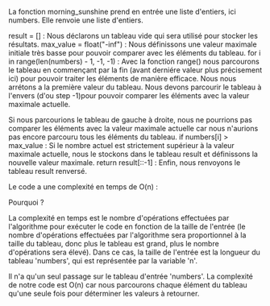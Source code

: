 La fonction morning_sunshine prend en entrée une liste d'entiers, ici numbers. Elle renvoie une liste d'entiers.

result = [] : Nous déclarons un tableau vide qui sera utilisé pour stocker les résultats.
max_value = float("-inf") : Nous définissons une valeur maximale initiale très basse pour pouvoir comparer avec les éléments du tableau.
for i in range(len(numbers) - 1, -1, -1) : Avec la fonction range() nous parcourons le tableau en commençant par la fin (avant derniére valeur plus précisement ici) pour pouvoir traiter les éléments de manière efficace. Nous nous arrétons a la première valeur du tableau.
Nous devons parcourir le tableau à l'envers (d'ou step -1)pour pouvoir comparer les éléments avec la valeur maximale actuelle. 

Si nous parcourions le tableau de gauche à droite, nous ne pourrions pas comparer les éléments avec la valeur maximale actuelle car nous n'aurions pas encore parcouru tous les éléments du tableau.
if numbers[i] > max_value : Si le nombre actuel est strictement supérieur à la valeur maximale actuelle, nous le stockons dans le tableau result et définissons la nouvelle valeur maximale.
return result[::-1] : Enfin, nous renvoyons le tableau result renversé.

Le code a une complexité en temps de O(n) : 

Pourquoi ?

La complexité en temps est le nombre d'opérations effectuées par l'algorithme pour exécuter le code en fonction de la taille de l'entrée (le nombre d'opérations effectuées par l'algorithme sera proportionnel à la taille du tableau, donc plus le tableau est grand, plus le nombre d'opérations sera élevé). Dans ce cas, la taille de l'entrée est la longueur du tableau 'numbers', qui est représentée par la variable 'n'.

Il n'a qu'un seul passage sur le tableau d'entrée 'numbers'. La complexité de notre code est O(n) car nous parcourons chaque élément du tableau qu'une seule fois pour déterminer les valeurs à retourner.



